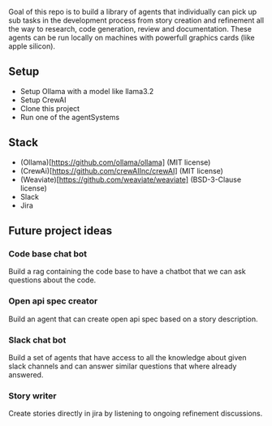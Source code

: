 
Goal of this repo is to build a library of agents that individually can pick up sub tasks in the development process from story creation and refinement all the way to research, code generation, review and documentation. 
These agents can be run locally on machines with powerfull graphics cards (like apple silicon). 

## Setup

- Setup Ollama with a model like llama3.2
- Setup CrewAI
- Clone this project
- Run one of the agentSystems

## Stack
- (Ollama)[https://github.com/ollama/ollama] (MIT license) 
- (CrewAi)[https://github.com/crewAIInc/crewAI] (MIT license)
- (Weaviate)[https://github.com/weaviate/weaviate] (BSD-3-Clause license) 
- Slack
- Jira

## Future project ideas

### Code base chat bot
Build a rag containing the code base to have a chatbot that we can ask questions about the code. 

### Open api spec creator
Build an agent that can create open api spec based on a story description. 

### Slack chat bot 
Build a set of agents that have access to all the knowledge about given slack channels and can answer similar questions that where already answered. 

### Story writer
Create stories directly in jira by listening to ongoing refinement discussions. 
